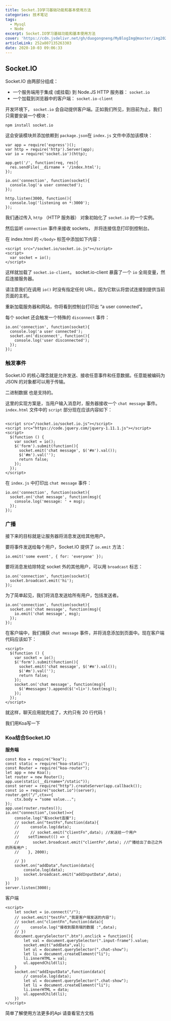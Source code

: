 ```yaml
---
title: Socket.IO学习基础功能和基本使用方法
categories: 技术笔记
tags:
  - Mysql
  - Node
excerpt: Socket.IO学习基础功能和基本使用方法
cover: 'https://cdn.jsdelivr.net/gh/duogongneng/MyBlogImg@master/img20201003002359.png'
articleLink: 252a807135263303
date: 2020-10-03 09:06:33
---
```


## Socket.IO

Socket.IO 由两部分组成：

- 一个服务端用于集成 (或挂载) 到 Node.JS HTTP 服务器： `socket.io`
- 一个加载到浏览器中的客户端： `socket.io-client`

开发环境下， `socket.io` 会自动提供客户端。正如我们所见，到目前为止，我们只需要安装一个模块：

```
npm install socket.io
```

这会安装模块并添加依赖到 `package.json`在 `index.js` 文件中添加该模块：

```
var app = require('express')();
var http = require('http').Server(app);
var io = require('socket.io')(http);
 
app.get('/', function(req, res){
  res.sendFile(__dirname + '/index.html');
});

io.on('connection', function(socket){
  console.log('a user connected');
});

http.listen(3000, function(){
  console.log('listening on *:3000');
});
```

我们通过传入 `http` （HTTP 服务器） 对象初始化了 `socket.io` 的一个实例。

 然后监听 `connection` 事件来接收 sockets， 并将连接信息打印到控制台。

在 index.html 的 `</body>` 标签中添加如下内容：

```
<script src="/socket.io/socket.io.js"></script>
<script>
  var socket = io();
</script>
```

这样就加载了 `socket.io-client`。 socket.io-client 暴露了一个 `io` 全局变量，然后连接服务器。

请注意我们在调用 `io()` 时没有指定任何 URL，因为它默认将尝试连接到提供当前页面的主机。

重新加载服务器和网站，你将看到控制台打印出 “a user connected”。

每个 socket 还会触发一个特殊的 `disconnect` 事件：

```
io.on('connection', function(socket){
  console.log('a user connected');
  socket.on('disconnect', function(){
    console.log('user disconnected');
  });
});
```

### 触发事件

Socket.IO 的核心理念就是允许发送、接收任意事件和任意数据。任意能被编码为 JSON 的对象都可以用于传输。

二进制数据 也是支持的。

这里的实现方案是，当用户输入消息时，服务器接收一个 `chat message` 事件。`index.html` 文件中的 `script` 部分现在应该内容如下：

```
 
<script src="/socket.io/socket.io.js"></script>
<script src="https://code.jquery.com/jquery-1.11.1.js"></script>
<script>
  $(function () {
    var socket = io();
    $('form').submit(function(){
      socket.emit('chat message', $('#m').val());
      $('#m').val('');
      return false;
    });
  });
</script>
```

在 `index.js` 中打印出 `chat message` 事件：

```
io.on('connection', function(socket){
  socket.on('chat message', function(msg){
    console.log('message: ' + msg);
  });
});
```

### 广播

接下来的目标就是让服务器将消息发送给其他用户。

要将事件发送给每个用户，Socket.IO 提供了 `io.emit` 方法：

```
io.emit('some event', { for: 'everyone' });
```

要将消息发给除特定 socket 外的其他用户，可以用 `broadcast` 标志：

```
io.on('connection', function(socket){
  socket.broadcast.emit('hi');
});
```

为了简单起见，我们将消息发送给所有用户，包括发送者。

```
io.on('connection', function(socket){
  socket.on('chat message', function(msg){
    io.emit('chat message', msg);
  });
});
```

在客户端中，我们捕获 `chat message` 事件，并将消息添加到页面中。现在客户端代码应该如下：

```
<script>
  $(function () {
    var socket = io();
    $('form').submit(function(){
      socket.emit('chat message', $('#m').val());
      $('#m').val('');
      return false;
    });
    socket.on('chat message', function(msg){
      $('#messages').append($('<li>').text(msg));
    });
  });
</script>
```

就这样，聊天应用就完成了，大约只有 20 行代码！

我们用Koa写一下

### Koa结合Socket.IO

**服务端**

```
const Koa = require("koa");
const static = require("koa-static");
const Router = require("koa-router");
let app = new Koa();
let router = new Router();
app.use(static(__dirname+"/static"));
const server = require("http").createServer(app.callback());
const io = require("socket.io")(server);
router.get("/",ctx=>{
    ctx.body = "some value...";
});
app.use(router.routes());
io.on("connection",(socket)=>{
    console.log("有socket连接");
    // socket.on("testFn",function(data){
    //     console.log(data);
    //     // socket.emit("clientFn",data); //发送给一个用户
    //    setTimeout(() => {
    //      socket.broadcast.emit("clientFn",data); //广播给出了自己之外的所有用户；
    //    }, 2000);
       
    // })
    socket.on("addData",function(data){
        console.log(data);
        socket.broadcast.emit("addInputData",data);
    })
})
server.listen(3000);
```

客户端

```
<script>
    let socket = io.connect("/");
    // socket.emit("testFn","我是客户端发送的内容");
    // socket.on("clientFn",function(data){
    //     console.log("接收到服务端的数据 :",data);
    // })
    document.querySelector(".btn").onclick = function(){
        let val = document.querySelector(".input-frame").value;
        socket.emit("addData",val);
        let ul = document.querySelector(".chat-show");
        let li = document.createElement("li");
        li.innerHTML = val;
        ul.appendChild(li);
    }
    socket.on("addInputData",function(data){
        // console.log(data);
        let ul = document.querySelector(".chat-show");
        let li = document.createElement("li");
        li.innerHTML = data;
        ul.appendChild(li);
    })
</script>
```

简单了解使用方法更多的Api 请查看官方文档